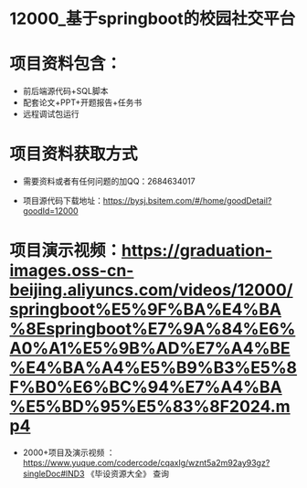 
#  12000_基于springboot的校园社交平台
 
 #  项目资料包含：
 *  前后端源代码+SQL脚本
 *  配套论文+PPT+开题报告+任务书
 *  远程调试包运行

 #  项目资料获取方式
 *  需要资料或者有任何问题的加QQ：2684634017

 *  项目源代码下载地址：https://bysj.bsitem.com/#/home/goodDetail?goodId=12000
   
 #  项目演示视频：https://graduation-images.oss-cn-beijing.aliyuncs.com/videos/12000/springboot%E5%9F%BA%E4%BA%8Espringboot%E7%9A%84%E6%A0%A1%E5%9B%AD%E7%A4%BE%E4%BA%A4%E5%B9%B3%E5%8F%B0%E6%BC%94%E7%A4%BA%E5%BD%95%E5%83%8F2024.mp4
          
 *  2000+项目及演示视频 ：https://www.yuque.com/codercode/cqaxlg/wznt5a2m92ay93gz?singleDoc#lND3 《毕设资源大全》
   查询
